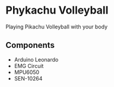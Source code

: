 # Phykachu Volleyball
Playing Pikachu Volleyball with your body

## Components
- Arduino Leonardo
- EMG Circuit
- MPU6050
- SEN-10264

